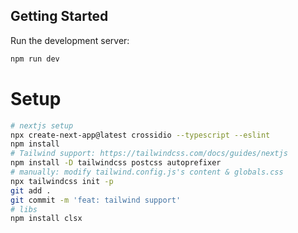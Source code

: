 ## Getting Started

Run the development server:

```bash
npm run dev
```

# Setup

```bash
# nextjs setup
npx create-next-app@latest crossidio --typescript --eslint
npm install
# Tailwind support: https://tailwindcss.com/docs/guides/nextjs
npm install -D tailwindcss postcss autoprefixer
# manually: modify tailwind.config.js's content & globals.css
npx tailwindcss init -p
git add .
git commit -m 'feat: tailwind support'
# libs
npm install clsx
```
